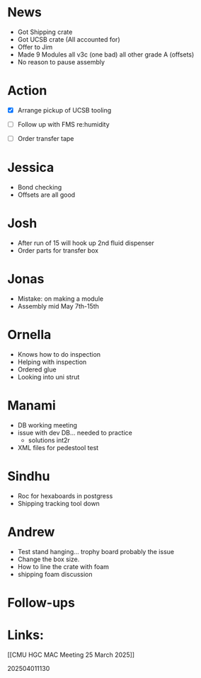 
# News
- Got Shipping crate
- Got UCSB crate (All accounted for)
- Offer to Jim 
- Made 9 Modules all v3c (one bad) all other grade A (offsets)
- No reason to pause assembly 



# Action
- [x] Arrange pickup of UCSB tooling
- [ ] Follow up with FMS re:humidity 
- [ ] Order transfer tape 


# Jessica
- Bond checking
- Offsets are all good

# Josh
- After run of 15 will hook up 2nd fluid dispenser 
- Order parts for transfer box

# Jonas 
- Mistake: on making a module 
- Assembly mid May 7th-15th 

# Ornella 
- Knows how to do inspection
- Helping with inspection
- Ordered glue
- Looking into uni strut

# Manami
- DB working meeting
- issue with dev DB... needed to practice
	- solutions int2r 
- XML files for pedestool test

# Sindhu
- Roc for hexaboards in postgress 
- Shipping tracking tool down

# Andrew
- Test stand hanging... trophy board probably the issue
- Change the box size.
- How to line the crate with foam
- shipping foam discussion 


# Follow-ups


# Links: 

 [[CMU HGC MAC Meeting 25 March 2025]]


202504011130
